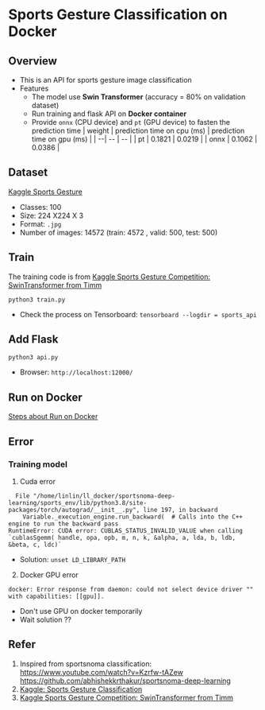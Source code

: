 # Sports Gesture Classification on Docker

## Overview 
- This is an API for sports gesture image classification
- Features
  - The model use **Swin Transformer** (accuracy = 80% on validation dataset)
  - Run training and flask API on **Docker container**
  - Provide `onnx` (CPU device) and `pt` (GPU device) to fasten the prediction time 
    | weight | prediction time on cpu (ms) | prediction time on gpu (ms) |
    | --| -- | -- |
    | pt | 0.1821 | 0.0219 |
    | onnx | 0.1062 | 0.0386 |

## Dataset 
[Kaggle Sports Gesture](https://www.kaggle.com/datasets/gpiosenka/sports-classification)
- Classes: 100
- Size: 224 X224 X 3
- Format: `.jpg` 
- Number of images: 14572 (train: 4572 , valid: 500, test: 500)

## Train
The training code is from [Kaggle Sports Gesture Competition: SwinTransformer from Timm](https://www.kaggle.com/code/pkbpkb0055/99-2-classification-using-swin-transformer)
```
python3 train.py
```
- Check the process on Tensorboard: `tensorboard --logdir = sports_api`

## Add Flask
```
python3 api.py
```
- Browser: `http://localhost:12000/`


## Run on Docker 
[Steps about Run on Docker](attached/Build_docker_image.md)


## Error 
### Training model
1. Cuda error 
```
  File "/home/linlin/ll_docker/sportsnoma-deep-learning/sports_env/lib/python3.8/site-packages/torch/autograd/__init__.py", line 197, in backward
    Variable._execution_engine.run_backward(  # Calls into the C++ engine to run the backward pass
RuntimeError: CUDA error: CUBLAS_STATUS_INVALID_VALUE when calling `cublasSgemm( handle, opa, opb, m, n, k, &alpha, a, lda, b, ldb, &beta, c, ldc)`
```
- Solution: `unset LD_LIBRARY_PATH`

2. Docker GPU error
```
docker: Error response from daemon: could not select device driver "" with capabilities: [[gpu]].
```
- Don't use GPU on docker temporarily
- Wait solution ??



## Refer
1. Inspired from sportsnoma classification: https://www.youtube.com/watch?v=Kzrfw-tAZew
https://github.com/abhishekkrthakur/sportsnoma-deep-learning
2. [Kaggle: Sports Gesture Classification](https://www.kaggle.com/datasets/gpiosenka/sports-classification)
3. [Kaggle Sports Gesture Competition: SwinTransformer from Timm](https://www.kaggle.com/code/pkbpkb0055/99-2-classification-using-swin-transformer)